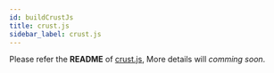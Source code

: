 ```yaml
---
id: buildCrustJs
title: crust.js
sidebar_label: crust.js
---
```


Please refer the **README** of [crust.js](https://github.com/crustio/crust.js), More details will *comming soon*.
